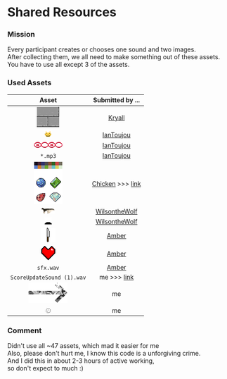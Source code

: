 # Shared Resources

### Mission
Every participant creates or chooses one sound and two images. \
After collecting them, we all need to make something out of these assets. \
You have to use all except 3 of the assets.

### Used Assets

| Asset | Submitted by ... |
|:-:|:-:|
| ![brick_texture](./assets/Brick_texture.png "Brick")  | [Kryall](https://github.com/Da-Real-Kryall) |
| ![cat](./assets/cat.png "Cat") | [IanToujou](https://github.com/IanToujou) |
| ![effect_bombdrop](./assets/effect_bombdrop.png "Effect Bombdrop") | [IanToujou](https://github.com/IanToujou) |
| `*.mp3` | [IanToujou](https://github.com/IanToujou) |
| ![gems](./assets/gems_db16.png "Gems") | [Chicken](https://github.com/Chicken) >>> [link](https://opengameart.org/content/2d-vegetables) |
| ![image](./assets/image.png "Gems") | [WilsontheWolf](https://github.com/WilsontheWolf) |
| ![blob](./assets/Sprite-0001.png "Blob") | [WilsontheWolf](https://github.com/WilsontheWolf) |
| ![knife](./assets/knife.png "Knife") | [Amber](https://github.com/uselessamber) |
| ![red_heart](./assets/REDHEART.png "Red Heart") | [Amber](https://github.com/uselessamber) |
| `sfx.wav` | [Amber](https://github.com/uselessamber)
| `ScoreUpdateSound (1).wav` | me >>> [link](https://sfxr.me/)
| ![arrow](./assets/wavy_gray_scale_arrow.png "Blob") | me |
| ![cross_hair](./assets/CrossHair.png "CrossHair") | me |

### Comment

Didn't use all ~47 assets, which mad it easier for me \
Also, please don't hurt me, I know this code is a unforgiving crime. \
And I did this in about 2-3 hours of active working, \
so don't expect to much :)
